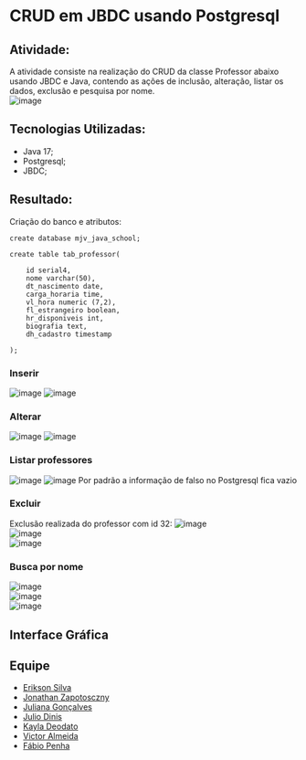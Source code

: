# CRUD em JBDC usando Postgresql 


## Atividade:
A atividade consiste na realização do CRUD da classe Professor abaixo usando JBDC e Java, contendo as ações de inclusão, alteração, listar os dados, exclusão e pesquisa por nome. <br>
![image](https://github.com/kayladeodato/mjv-jbdc-grupo09/assets/13575694/b55a06b2-6956-462b-88c5-e0caf45a8918)



## Tecnologias Utilizadas:
- Java 17;
- Postgresql;
- JBDC;

## Resultado:
Criação do banco e atributos:
```
create database mjv_java_school;

create table tab_professor(

	id serial4,
	nome varchar(50),
	dt_nascimento date,
	carga_horaria time,
	vl_hora numeric (7,2),
	fl_estrangeiro boolean,
	hr_disponiveis int,
	biografia text,
	dh_cadastro timestamp

);
```

### Inserir
![image](https://github.com/kayladeodato/mjv-jbdc-grupo09/assets/13575694/b55ce80f-7b86-4df0-a5f4-dfc241f2957e)
![image](https://github.com/kayladeodato/mjv-jbdc-grupo09/assets/13575694/5e23a2f1-f1b0-40f0-bee8-9745dddeabed)

### Alterar
![image](https://github.com/kayladeodato/mjv-jbdc-grupo09/assets/13575694/63516927-9316-4b21-a1ab-b8f9dbd9b564)
![image](https://github.com/kayladeodato/mjv-jbdc-grupo09/assets/13575694/85334fce-93fb-422d-882b-70d2e3d9900c)


### Listar professores
![image](https://github.com/kayladeodato/mjv-jbdc-grupo09/assets/13575694/033145b7-a79b-4b64-8b47-efde00c669ce)
![image](https://github.com/kayladeodato/mjv-jbdc-grupo09/assets/13575694/4b4deab5-e072-4d86-b896-eeba99484fa9)
Por padrão a informação de falso no Postgresql fica vazio

### Excluir
Exclusão realizada do professor com id 32:
![image](https://github.com/kayladeodato/mjv-jbdc-grupo09/assets/13575694/0dca86d2-c00d-481e-83bb-311ff0cfc1f6)<br>
![image](https://github.com/kayladeodato/mjv-jbdc-grupo09/assets/13575694/5f56239f-1207-497c-aa97-f355f09a9af5)<br>
![image](https://github.com/kayladeodato/mjv-jbdc-grupo09/assets/13575694/91544562-a957-42da-83bb-f13a322ed63d)<br>



### Busca por nome
![image](https://github.com/kayladeodato/mjv-jbdc-grupo09/assets/13575694/c8edc81e-c83f-4ba2-bda4-33c04d07d887)<br>
![image](https://github.com/kayladeodato/mjv-jbdc-grupo09/assets/13575694/d6762709-f440-4009-a733-1adea70dc761)<br>
![image](https://github.com/kayladeodato/mjv-jbdc-grupo09/assets/13575694/7bb10071-74c4-47a8-876d-013941a0a50e)<br>


## Interface Gráfica


## Equipe
- <a href="https://github.com/EriksonsSilva"> Erikson Silva </a>
- <a href="https://github.com/JonathanZapotosczny"> Jonathan Zapotosczny </a>
- <a href="https://github.com/Juuwes"> Juliana Gonçalves </a>
- <a href="https://github.com/JulioDinis"> Julio Dinis </a>
- <a href="https://github.com/KaylaDeodato"> Kayla Deodato </a>
- <a href="https://github.com/VictorAlmeida98"> Victor Almeida </a>
- <a href="https://github.com/fabiopenha"> Fábio Penha </a>
